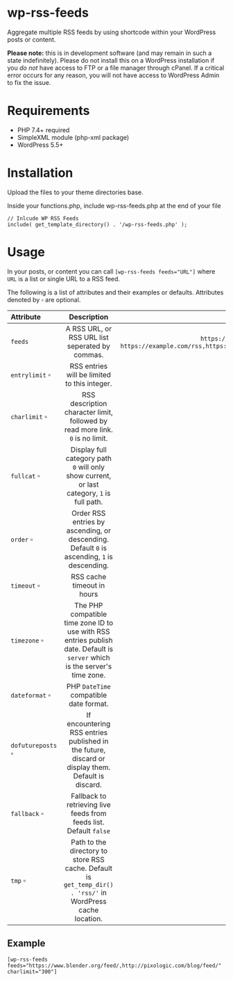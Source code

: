 # wp-rss-feeds
Aggregate multiple RSS feeds by using shortcode within your WordPress posts or content. 

**Please note:** this is in development software (and may remain in such a state indefinitely). Please do not install this on a WordPress installation if you *do not* have access to FTP or a file manager through cPanel. If a critical error occurs for any reason, you will not have access to WordPress Admin to fix the issue. 

# Requirements
- PHP 7.4+ required
- SimpleXML module (php-xml package) 
- WordPress 5.5+

# Installation
Upload the files to your theme directories base. 

Inside your functions.php, include wp-rss-feeds.php at the end of your file
```
// Inlcude WP RSS Feeds
include( get_template_directory() . '/wp-rss-feeds.php' );
```

# Usage
In your posts, or content you can call `[wp-rss-feeds feeds="URL"]` where `URL` is a list or single URL to a RSS feed.

The following is a list of attributes and their examples or defaults. Attributes denoted by ▫️ are optional.

| Attribute | Description | Default / Example |
| :---         |     :---:      |          ---: |
| `feeds`   | A RSS URL, or RSS URL list seperated by commas.     | `https://example.com/rss` or `https://example.com/rss,https://example2.com/rss`    |
| `entrylimit` ▫️    | RSS entries will be limited to this integer.       | `30`      |
| `charlimit` ▫️    | RSS description character limit, followed by read more link. `0` is no limit.       | `0`      |
| `fullcat` ▫️    | Display full category path `0` will only show current, or last category, `1` is full path.       | `0`      |
| `order` ▫️    | Order RSS entries by ascending, or descending. Default `0` is ascending, `1` is descending.       | `0`      |
| `timeout` ▫️    | RSS cache timeout in hours       | `4`      |
| `timezone` ▫️    | The PHP compatible time zone ID to use with RSS entries publish date. Default is `server` which is the server's time zone.       | `America/New_York`      |
| `dateformat` ▫️    | PHP `DateTime` compatible date format.       | `D, dS F Y g:i:s A`      |
| `dofutureposts` ▫️    | If encountering RSS entries published in the future, discard or display them. Default is discard.       | `0`      |
| `fallback` ▫️    | Fallback to retrieving live feeds from feeds list. Default `false`       | `0`      |
| `tmp` ▫️    | Path to the directory to store RSS cache. Default is `get_temp_dir() . 'rss/'` in WordPress cache location.      | `/path/to/tmp/`     |

## Example
```
[wp-rss-feeds feeds="https://www.blender.org/feed/,http://pixologic.com/blog/feed/" charlimit="300"]
```
